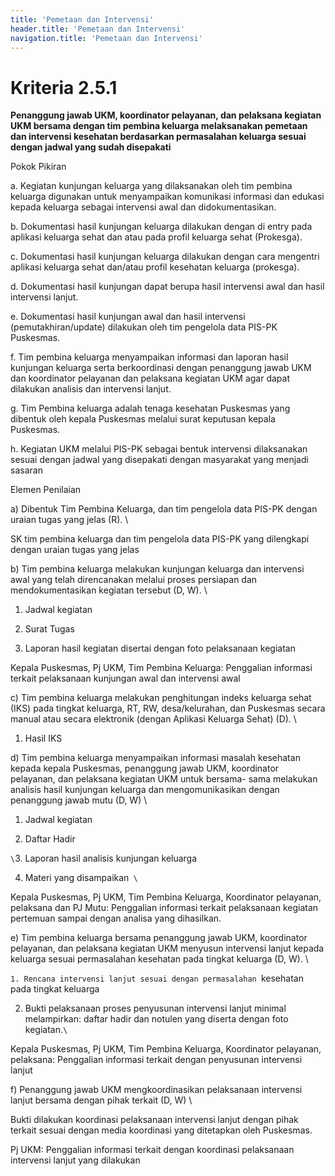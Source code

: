 ```yaml
---
title: 'Pemetaan dan Intervensi'
header.title: 'Pemetaan dan Intervensi'
navigation.title: 'Pemetaan dan Intervensi'
---
```


# Kriteria 2.5.1 
**Penanggung jawab UKM, koordinator pelayanan, dan pelaksana kegiatan UKM bersama dengan tim pembina keluarga melaksanakan pemetaan dan intervensi kesehatan berdasarkan permasalahan keluarga sesuai dengan jadwal yang sudah disepakati** 



Pokok Pikiran 

a. Kegiatan kunjungan keluarga yang dilaksanakan oleh tim pembina keluarga digunakan untuk  menyampaikan komunikasi informasi dan edukasi kepada keluarga sebagai intervensi awal dan didokumentasikan. 

b. Dokumentasi hasil kunjungan keluarga dilakukan dengan di entry pada aplikasi keluarga sehat dan atau pada profil keluarga sehat (Prokesga). 

c. Dokumentasi hasil kunjungan keluarga dilakukan dengan cara mengentri aplikasi keluarga sehat dan/atau profil kesehatan keluarga (prokesga). 

d. Dokumentasi hasil kunjungan dapat berupa hasil intervensi awal dan hasil intervensi lanjut. 

e. Dokumentasi  hasil  kunjungan  awal   dan   hasil intervensi (pemutakhiran/update) dilakukan oleh tim pengelola data PIS-PK Puskesmas. 

f. Tim pembina keluarga menyampaikan informasi dan laporan hasil kunjungan keluarga serta berkoordinasi dengan penanggung jawab UKM dan koordinator pelayanan dan pelaksana kegiatan UKM agar dapat dilakukan analisis dan intervensi lanjut. 

g. Tim Pembina keluarga adalah tenaga kesehatan Puskesmas yang dibentuk oleh kepala Puskesmas melalui surat keputusan kepala Puskesmas. 

h. Kegiatan UKM melalui PIS-PK sebagai bentuk intervensi dilaksanakan sesuai dengan jadwal yang disepakati dengan masyarakat yang menjadi sasaran 

Elemen Penilaian 




 a) Dibentuk Tim Pembina Keluarga, dan tim pengelola data PIS-PK dengan uraian tugas yang jelas (R).  \




SK tim pembina keluarga dan tim pengelola data PIS-PK yang dilengkapi dengan uraian tugas yang jelas 




 b) Tim pembina keluarga melakukan kunjungan keluarga dan intervensi awal yang telah direncanakan melalui proses persiapan dan mendokumentasikan kegiatan tersebut (D, W). \


1. Jadwal kegiatan 



2. Surat Tugas 

3. Laporan hasil kegiatan disertai dengan foto pelaksanaan kegiatan
 
Kepala Puskesmas, Pj UKM, Tim Pembina Keluarga:  Penggalian informasi terkait pelaksanaan kunjungan awal dan intervensi awal 




 c) Tim pembina keluarga melakukan penghitungan indeks keluarga sehat (IKS) pada tingkat keluarga, RT, RW, desa/kelurahan, dan Puskesmas secara manual atau secara elektronik (dengan Aplikasi Keluarga Sehat) (D).  \




1. Hasil IKS 




 d) Tim pembina keluarga menyampaikan informasi masalah kesehatan kepada kepala Puskesmas, penanggung jawab UKM, koordinator pelayanan, dan pelaksana kegiatan UKM untuk bersama- sama melakukan analisis hasil kunjungan keluarga dan mengomunikasikan dengan penanggung jawab mutu (D, W) \


1. Jadwal kegiatan 



2. Daftar Hadir 



` \
`3. Laporan hasil analisis kunjungan keluarga 

4. Materi yang disampaikan`  \
`



Kepala Puskesmas, Pj UKM, Tim Pembina Keluarga, Koordinator pelayanan, pelaksana dan PJ Mutu: 
Penggalian informasi terkait pelaksanaan kegiatan pertemuan sampai dengan analisa yang dihasilkan. 




 e) Tim pembina keluarga bersama penanggung jawab UKM, koordinator pelayanan, dan pelaksana kegiatan UKM menyusun intervensi lanjut kepada keluarga sesuai permasalahan kesehatan pada tingkat keluarga (D, W). \


`1. Rencana intervensi lanjut sesuai dengan permasalahan `kesehatan pada tingkat keluarga 

2. Bukti pelaksanaan proses penyusunan intervensi lanjut minimal melampirkan: daftar hadir dan notulen yang diserta dengan foto kegiatan.` \
`



Kepala Puskesmas, Pj UKM, Tim Pembina Keluarga, Koordinator pelayanan, pelaksana: Penggalian informasi terkait dengan penyusunan intervensi lanjut 




 f) Penanggung jawab UKM mengkoordinasikan pelaksanaan intervensi lanjut bersama dengan pihak terkait (D, W)  \




Bukti dilakukan koordinasi pelaksanaan intervensi lanjut dengan pihak terkait sesuai dengan media koordinasi yang ditetapkan oleh Puskesmas. 
 
Pj UKM: Penggalian informasi terkait dengan koordinasi pelaksanaan intervensi lanjut yang dilakukan 
 



